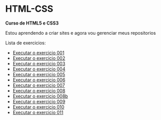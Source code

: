 # HTML-CSS
<p style="font-weight: bold;">
    Curso de HTML5 e CSS3
</p>

Estou aprendendo a criar sites e agora vou gerenciar meus repositorios

<body>
    <main>
        <nav>
            <p>Lista de exercicios: </p>
            <ul>
                <li><a href="https://cainagabrieel.github.io/HTML-CSS/EXERCICIOS/ex001/index.html" target="_self">Executar o exercicio 001</a></li>
                <li><a href="https://cainagabrieel.github.io/HTML-CSS/EXERCICIOS/ex002/index.html" target="_self">Executar o exercicio 002</a></li>
                <li><a href="https://cainagabrieel.github.io/HTML-CSS/EXERCICIOS/ex003/index.html" 
                target="_self">Executar o exercicio 003</a></li>
                <li><a href="https://cainagabrieel.github.io/HTML-CSS/EXERCICIOS/ex004/index.html" 
                target="_self">Executar o exercicio 004</a></li>
                <li><a href="https://cainagabrieel.github.io/HTML-CSS/EXERCICIOS/ex005/index.html" 
                target="_self">Executar o exercicio 005</a></li>
                <li><a href="https://cainagabrieel.github.io/HTML-CSS/EXERCICIOS/ex006/index.html" 
                target="_self">Executar o exercicio 006</a></li>
                <li><a href="https://cainagabrieel.github.io/HTML-CSS/EXERCICIOS/ex007/index.html" 
                target="_self">Executar o exercicio 007</a></li>
                <li><a href="https://cainagabrieel.github.io/HTML-CSS/EXERCICIOS/ex008/index.html" 
                target="_self">Executar o exercicio 008</a></li>
                <li><a href="https://cainagabrieel.github.io/HTML-CSS/EXERCICIOS/ex008b/index.html" 
                target="_self">Executar o exercicio 008b</a></li>
                <li><a href="https://cainagabrieel.github.io/HTML-CSS/EXERCICIOS/ex009/index.html" 
                target="_self">Executar o exercicio 009</a></li>
                <li><a href="https://cainagabrieel.github.io/HTML-CSS/EXERCICIOS/ex010/index.html" 
                target="_self">Executar o exercicio 010</a></li>
                <li><a href="https://cainagabrieel.github.io/HTML-CSS/EXERCICIOS/ex011/index.html" 
                target="_self">Executar o exercicio 011</a></li>
            </ul>
        </nav>
    </main>

</body>
